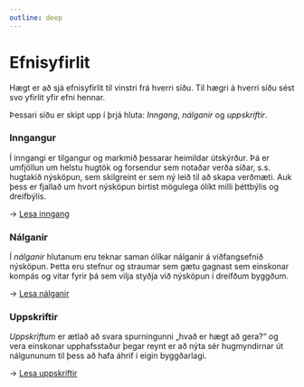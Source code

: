 ```yaml
---
outline: deep
---
```


# Efnisyfirlit

Hægt er að sjá efnisyfirlit til vinstri frá hverri síðu. Til hægri á hverri síðu sést svo yfirlit yfir efni hennar.

Þessari síðu er skipt upp í þrjá hluta: *Inngang*, *nálganir* og *uppskriftir*.

### Inngangur

Í inngangi er tilgangur og markmið þessarar heimildar útskýrður. Þá er umfjöllun um helstu hugtök og forsendur sem notaðar verða síðar, s.s. hugtakið nýsköpun, sem skilgreint er sem ný leið til að skapa verðmæti. Auk þess er fjallað um hvort nýsköpun birtist mögulega ólíkt milli þéttbýlis og dreifbýlis.

→ [Lesa inngang](/inngangur/formali)

### Nálganir

Í *nálganir* hlutanum eru teknar saman ólíkar nálganir á viðfangsefnið nýsköpun. Þetta eru stefnur og straumar sem gætu gagnast sem einskonar kompás og vitar fyrir þá sem vilja styðja við nýsköpun í dreifðum byggðum.

→ [Lesa nálganir](/nalganir/vistkerfi_nyskopunar)

### Uppskriftir

*Uppskriftum* er ætlað að svara spurningunni „hvað er hægt að gera?“ og vera einskonar upphafsstaður þegar reynt er að nýta sér hugmyndirnar út nálgununum til þess að hafa áhrif í eigin byggðarlagi. 

→ [Lesa uppskriftir](/uppskriftir/skopunarmidstod)